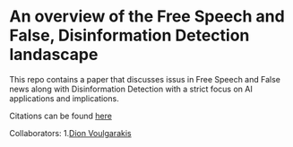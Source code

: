 # An overview of the Free Speech and False, Disinformation Detection landascape

This repo contains a paper that discusses issus in Free Speech and False news along with Disinformation Detection with a strict focus on AI applications and implications.

Citations can be found [here](https://github.com/Dimitris-STAT/Legal-Ethical-Issues/tree/main/citations)

Collaborators:
1.[Dion Voulgarakis](https://github.com/dionvou)